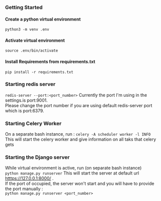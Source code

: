 ### Getting Started

#### Create a python virtual environment
`python3 -m venv .env`

#### Activate virtual environment
`source .env/bin/activate`

#### Install Requirements from requirements.txt
`pip install -r requirements.txt`

### Starting redis server
`redis-server --port:<port_number>`
Currently the port I'm using in the settings.is port:9001.  
Please change the port number if you are using default redis-server port which is port:6379.

### Starting Celery Worker
On a separate bash instance, run :
`celery -A scheduler worker -l INFO`
This will start the celery worker and give information on all taks that celery gets

### Starting the Django server
While virtual environment is active, run (on separate bash instance)  
`python manage.py runserver`
This will start the server at default url <htttps://127.0.0.1:8000/> .  
If the port of occupied, the server won't start and you will have to provide the port manually :  
`python manage.py runserver <port_number>`